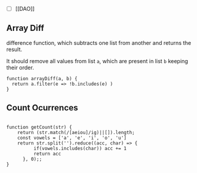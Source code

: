 - [ ] [[DAO]]



## Array Diff

difference function, which subtracts one list from another and returns the result.

It should remove all values from list `a`, which are present in list `b` keeping their order.

```
function arrayDiff(a, b) {
  return a.filter(e => !b.includes(e) ) 
}
```


## Count Ocurrences #

```

function getCount(str) {
	return (str.match(/[aeiou]/ig)||[]).length;
	const vowels = ['a', 'e', 'i', 'o', 'u']
	return str.split('').reduce((acc, char) => {
		  if(vowels.includes(char)) acc += 1
		  return acc
	  }, 0);;
}
```
